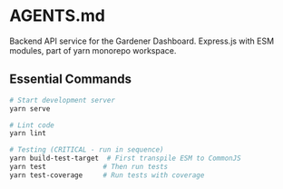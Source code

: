 # AGENTS.md

Backend API service for the Gardener Dashboard. Express.js with ESM modules, part of yarn monorepo workspace.

## Essential Commands

```bash
# Start development server
yarn serve

# Lint code
yarn lint

# Testing (CRITICAL - run in sequence)
yarn build-test-target  # First transpile ESM to CommonJS
yarn test              # Then run tests
yarn test-coverage     # Run tests with coverage
```
